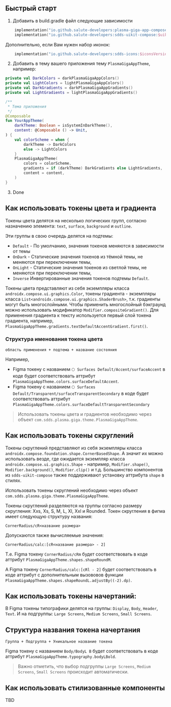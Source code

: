 ## Быстрый старт
1. Добавить в build.gradle файл следующие зависимости
```kotlin
    implementation("io.github.salute-developers:plasma-giga-app-compose:$gigaVersion")
    implementation("io.github.salute-developers:sdds-uikit-compose:$uikitVersion")
```

Дополнительно, если Вам нужен набор иконок:
```kotlin
    implementation("io.github.salute-developers:sdds-icons:$iconsVersion")
```

2. Добавить в тему вашего приложения тему `PlasmaGigaAppTheme`, например:
```kotlin
private val DarkColors = darkPlasmaGigaAppColors()
private val LightColors = lightPlasmaGigaAppColors()
private val DarkGradients = darkPlasmaGigaAppGradients()
private val LightGradients = lightPlasmaGigaAppGradients()

/**
 * Тема приложения
 */
@Composable
fun YourAppTheme(
    darkTheme: Boolean = isSystemInDarkTheme(),
    content: @Composable () -> Unit,
) {
    val colorScheme = when {
        darkTheme -> DarkColors
        else -> LightColors
    }
    PlasmaGigaAppTheme(
        colors = colorScheme,
        gradients = if (darkTheme) DarkGradients else LightGradients,
        content = content,
    )
}
```

3. Done

## Как использовать токены цвета и градиента
Токены цвета делятся на несколько логических групп, согласно назначению элемента: `text`, `surface`, `background` и `outline`.

Эти группы в свою очередь делятся на подтемы:
- `Default` - По умолчанию, значения токенов меняются в зависимости от темы
- `OnDark` - Статические значения токенов из тёмной темы, не меняются при переключении темы,
- `OnLight` - Статические значения токенов из светлой темы, не меняются при переключении темы,
- `Inverse` Инвертированные значения токенов подтемы `Default`.

Токены цвета представляют из себя экземпляры класса `androidx.compose.ui.graphics.Color`, токены градиента - экземпляры класса `List<androidx.compose.ui.graphics.ShaderBrush>`, т.к. градиенты могут быть многослойными.
Чтобы применить многослойный бэкграунд можно использовать модификатор `Modifier.compositeGradient()`.
Для применения градиента к тексту используется первый слой токена градиента, например, `PlasmaGigaAppTheme.gradients.textDefaultAccentGradient.first()`.

### Структура именования токена цвета
```
область применения + подтема + название состояния
```

Например,
- Figma токену с названием `🌕 Surfaces Default/Accent/surfaceAccent` в коде будет соответствовать аттрибут `PlasmaGigaAppTheme.colors.surfaceDefaultAccent`.
- Figma токену c названием `🌕 Surfaces Default/Transparent/surfaceTransparentSecondary` в коде будет соответствовать аттрибут `PlasmaGigaAppTheme.colors.surfaceDefaultTransparentSecondary`

>Использовать токены цвета и градиентов необходимо через объект `com.sdds.plasma.giga.theme.PlasmaGigaAppTheme`.

## Как использовать токены скруглений
Токены скруглений представляют из себя экземпляры класса `androidx.compose.foundation.shape.CornerBasedShape`. А значит их можно использовать везде, где ожидается экземпляр класса `androidx.compose.ui.graphics.Shape` - например, `Modifier.shape()`, `Modifier.background()`, `Modifier.clip()` и т.д.
 Большинство компонентов из `sdds-uikit-compose` также поддерживают установку аттрибута `shape` в стилях.

Использовать токены скруглений необходимо через объект `com.sdds.plasma.giga.theme.PlasmaGigaAppTheme`.

Токены скруглений разделяются на группы согласно размеру скругления: Xxs, Xs, S, M, L, Xl, Xxl и Rounded. Токен скругления в фигма имеет следующую структуру названия:
```
CornerRadius/cR<название размера>
```

Допускаются также вычисляемые значения:
```
CornerRadius/calc:[cR<название размера> - 2]
```

Т.е. Figma токену `CornerRadius/cRm` будет соответствовать в коде аттрибут `PlasmaGigaAppTheme.shapes.shapeRoundM`.

А Figma токену `CornerRadius/calc:[cRl - 2]` будет соответствовать в коде аттрибут с дополнительным вызововов функции `PlasmaGigaAppTheme.shapes.shapeRoundL.adjustBy((-2).dp)`.


## Как использовать токены начертаний:
В Figma токены типографики делятся на группы: `Display`, `Body`, `Header`, `Text`.
И на подгруппы: `Large Screens`, `Medium Screens`, `Small Screens`.

## Структура названия токена начертания
```
Группа + Подгруппа + Уникальное название токена
```

Figma токену с названием `Body/BodyL B` будет соответствовать в коде аттрибут `PlasmaGigaAppTheme.typography.bodyLBold`.

>Важно отметить, что выбор подгруппы `Large Screens`, `Medium Screens`, `Small Screens` происходит автоматически.


## Как использовать стилизованные компоненты
TBD
